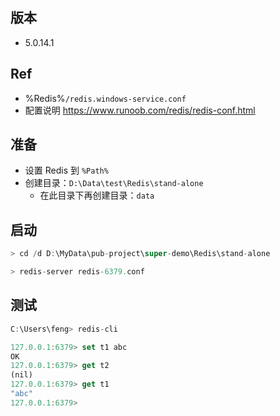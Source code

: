 ## 版本
- 5.0.14.1

## Ref
- %Redis%`/redis.windows-service.conf`
- 配置说明 https://www.runoob.com/redis/redis-conf.html

## 准备
- 设置 Redis 到 `%Path%`
- 创建目录：`D:\Data\test\Redis\stand-alone`
  - 在此目录下再创建目录：`data`

## 启动
```js
> cd /d D:\MyData\pub-project\super-demo\Redis\stand-alone

> redis-server redis-6379.conf
```

## 测试
```js
C:\Users\feng> redis-cli

127.0.0.1:6379> set t1 abc
OK
127.0.0.1:6379> get t2
(nil)
127.0.0.1:6379> get t1
"abc"
127.0.0.1:6379>
```